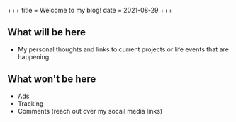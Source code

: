 +++
title = Welcome to my blog!
date = 2021-08-29
+++

## What will be here

- My personal thoughts and links to current projects or life events that are happening

## What won't be here

- Ads
- Tracking
- Comments (reach out over my socail media links)
